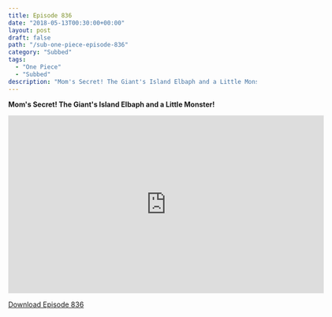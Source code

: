 ```yaml
---
title: Episode 836
date: "2018-05-13T00:30:00+00:00"
layout: post
draft: false
path: "/sub-one-piece-episode-836"
category: "Subbed"
tags:
  - "One Piece"
  - "Subbed"
description: "Mom's Secret! The Giant's Island Elbaph and a Little Monster!"
---
```


**Mom's Secret! The Giant's Island Elbaph and a Little Monster!**

<iframe width="640" height="360" src="https://www.rapidvideo.com/e/G6FRPH7O7O" frameborder="0" marginwidth=0 marginheight=0 scrolling=no allowfullscreen></iframe>

<a href="http://ouo.io/qs/eCodkFEQ?s=https://rapidvid.to/d/https://www.rapidvideo.com/e/G6FRPH7O7O">Download Episode 836</a>
